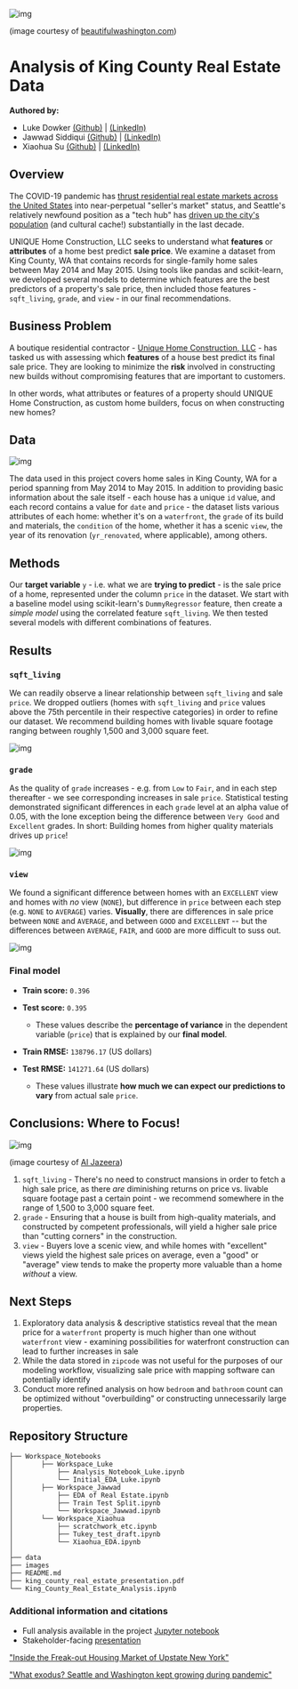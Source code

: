 ![img](./images/kc_header.png)

(image courtesy of [beautifulwashington.com](https://beautifulwashington.com/))

# Analysis of King County Real Estate Data

**Authored by:**
- Luke Dowker [(Github)](https://github.com/toastdeini) | [(LinkedIn)](https://www.linkedin.com/in/luke-dowker/)
- Jawwad Siddiqui [(Github)](https://github.com/jsiddiqui85) | [(LinkedIn)](https://www.linkedin.com/in/jsiddiqui85/)
- Xiaohua Su [(Github)](https://github.com/xiaohua-su) | [(LinkedIn)](https://www.linkedin.com/in/xiaohua-su/)

## Overview

The COVID-19 pandemic has [thrust residential real estate markets across the United States](https://www.curbed.com/article/inside-the-covid-19-housing-market-of-upstate-new-york.html) into near-perpetual "seller's market" status, and Seattle's relatively newfound position as a "tech hub" has [driven up the city's population](https://www.seattletimes.com/seattle-news/data/covid-slowed-but-didnt-stop-population-growth-in-seattle-washington-hits-7-7m-residents/) (and cultural cache!) substantially in the last decade.

UNIQUE Home Construction, LLC seeks to understand what **features** or **attributes** of a home best predict **sale price**. We examine a dataset from King County, WA that contains records for single-family home sales between May 2014 and May 2015. Using tools like pandas and scikit-learn, we developed several models to determine which features are the best predictors of a property's sale price, then included those features - `sqft_living`, `grade`, and `view` - in our final recommendations.

## Business Problem

A boutique residential contractor - [Unique Home Construction, LLC](https://www.uniquehomeco.com/) - has tasked us with assessing which **features** of a house best predict its final sale price. They are looking to minimize the **risk** involved in constructing new builds without compromising features that are important to customers.

In other words, what attributes or features of a property should UNIQUE Home Construction, as custom home builders, focus on when constructing new homes?

## Data

![img](./images/kc_map.png)

The data used in this project covers home sales in King County, WA for a period spanning from May 2014 to May 2015. In addition to providing basic information about the sale itself - each house has a unique `id` value, and each record contains a value for `date` and `price` - the dataset lists various attributes of each home: whether it's on a `waterfront`, the `grade` of its build and materials, the `condition` of the home, whether it has a scenic `view`, the year of its renovation (`yr_renovated`, where applicable), among others.

## Methods

Our **target variable** `y` - i.e. what we are **trying to predict** - is the sale price of a home, represented under the column `price` in the dataset. We start with a baseline model using scikit-learn's `DummyRegressor` feature, then create a *simple model* using the correlated feature `sqft_living`. We then tested several models with different combinations of features.

## Results

### `sqft_living`

We can readily observe a linear relationship between `sqft_living` and sale `price`. We dropped outliers (homes with `sqft_living` and `price` values above the 75th percentile in their respective categories) in order to refine our dataset. We recommend building homes with livable square footage ranging between roughly 1,500 and 3,000 square feet. 

![img](./images/sqftliving.png)


### `grade`

As the quality of `grade` increases - e.g. from `Low` to `Fair`, and in each step thereafter - we see corresponding increases in sale `price`. Statistical testing demonstrated significant differences in each `grade` level at an alpha value of 0.05, with the lone exception being the difference between `Very Good` and `Excellent` grades. In short: Building homes from higher quality materials drives up `price`!

![img](./images/grade.png)

### `view`

We found a significant difference between homes with an `EXCELLENT` view and homes with *no* view (`NONE`), but difference in `price` between each step (e.g. `NONE` to `AVERAGE`) varies. **Visually**, there are differences in sale price between `NONE` and `AVERAGE`, and between `GOOD` and `EXCELLENT` -- but the differences between `AVERAGE`, `FAIR`, and `GOOD` are more difficult to suss out.

![img](./images/view.png)

### Final model

- **Train score:** `0.396`
- **Test score:** `0.395`
    - These values describe the **percentage of variance** in the dependent variable (`price`) that is explained by our **final model**.
    
- **Train RMSE:** `138796.17` (US dollars)
- **Test RMSE:** `141271.64` (US dollars)
    - These values illustrate **how much we can expect our predictions to vary** from actual sale `price`.
    
## Conclusions: Where to Focus!

![img](./images/new_build.png)

(image courtesy of [Al Jazeera](https://www.aljazeera.com/))

1. `sqft_living` - There's no need to construct mansions in order to fetch a high sale price, as there *are* diminishing returns on price vs. livable square footage past a certain point - we recommend somewhere in the range of 1,500 to 3,000 square feet.
2. `grade` - Ensuring that a house is built from high-quality materials, and constructed by competent professionals, will yield a higher sale price than "cutting corners" in the construction.
3. `view` - Buyers love a scenic view, and while homes with "excellent" views yield the highest sale prices on average, even a "good" or "average" view tends to make the property more valuable than a home *without* a view.

## Next Steps

1. Exploratory data analysis & descriptive statistics reveal that the mean price for a `waterfront` property is much higher than one without `waterfront` view - examining possibilities for waterfront construction can lead to further increases in sale
2. While the data stored in `zipcode` was not useful for the purposes of our modeling workflow, visualizing sale price with mapping software can potentially identify
3. Conduct more refined analysis on how `bedroom` and `bathroom` count can be optimized without "overbuilding" or constructing unnecessarily large properties.

## Repository Structure
```
├── Workspace_Notebooks  
│       ├── Workspace_Luke
│           ├── Analysis_Notebook_Luke.ipynb
│           └── Initial_EDA_Luke.ipynb
│       ├── Workspace_Jawwad
│           ├── EDA of Real Estate.ipynb
│           ├── Train Test Split.ipynb
│           └── Workspace_Jawwad.ipynb
│       └── Workspace_Xiaohua
│           ├── scratchwork_etc.ipynb
│           ├── Tukey_test_draft.ipynb
│           └── Xiaohua_EDA.ipynb
│
├── data
├── images
├── README.md
├── king_county_real_estate_presentation.pdf
└── King_County_Real_Estate_Analysis.ipynb

```
### Additional information and citations

- Full analysis available in the project [Jupyter notebook]()
- Stakeholder-facing [presentation]()


["Inside the Freak-out Housing Market of Upstate New York"](https://www.curbed.com/article/inside-the-covid-19-housing-market-of-upstate-new-york.html)

["What exodus? Seattle and Washington kept growing during pandemic"](https://www.seattletimes.com/seattle-news/data/covid-slowed-but-didnt-stop-population-growth-in-seattle-washington-hits-7-7m-residents/)